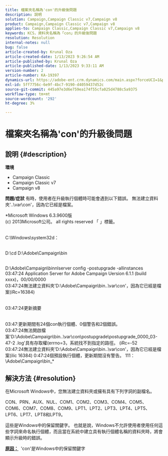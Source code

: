 ```yaml
---
title: 檔案夾名稱為'con'的升級後問題
description: 說明
solution: Campaign,Campaign Classic v7,Campaign v8
product: Campaign,Campaign Classic v7,Campaign v8
applies-to: Campaign Classic,Campaign Classic v7,Campaign v8
keywords: KCS，資料夾名稱為「con」的升級後問題
resolution: Resolution
internal-notes: null
bug: false
article-created-by: Krunal Oza
article-created-date: 1/13/2023 9:26:54 AM
article-published-by: Krunal Oza
article-published-date: 1/13/2023 9:33:11 AM
version-number: 2
article-number: KA-19397
dynamics-url: https://adobe-ent.crm.dynamics.com/main.aspx?forceUCI=1&pagetype=entityrecord&etn=knowledgearticle&id=1c1b8969-2493-ed11-aad1-6045bd006793
exl-id: 5ff7756c-6e9f-4bc7-9190-d4059437d52c
source-git-commit: 445a97e3d6e759ea174f55cfa025d4788c5a9375
workflow-type: tm+mt
source-wordcount: '292'
ht-degree: 3%

---
```


# 檔案夾名稱為&#39;con&#39;的升級後問題

## 說明 {#description}

<b>環境</b>
- Campaign Classic
- Campaign Classic v7
- Campaign v8



<b>問題/症狀</b>
有時，使用者在升級執行個體時可能會遇到以下錯誤。 無法建立資料夾&#39;..\var\con&#39;，因為它已經是檔案。

*Microsoft Windows 6.3.9600版
<br>(c) 2013Microsoft公司。 all rights reserved 「 」標籤。 

<br>C:\Windows\system32d： 

<br>D:\cd D:\Adobe\Campaign\bin 

<br>D:\Adobe\Campaign\binnlserver config -postupgrade -allinstances
<br>03:47:24 Application Server for Adobe Campaign Uersion 6.1.1 (build xxxx)，00/00/0000
<br>03:47:24無法建立資料夾&#39;D:\Adobe\Campaign\bin\..\var\con&#39;，因為它已經是檔案(iRc=16384) 

<br>03:47:24更新摘要

<br>03:47:更新期間有24個con執行個體、0個警告和2個錯誤。
<br>03:47:24無法開啟檔案&#39;D:\Adobe\Campaign\bin\..\var\con\postupgrade\postupgrade_0000_03-47-2 .log&#39;具有存取權(errno=3，系統找不到指定的路徑。 (iRc=-52
<br>03:47:24無法建立資料夾&#39;D:\Adobe\Campaign\bin\..\var\con&#39;，因為它已經是檔案(ilic 16384) 0:47:24個預設執行個體，更新期間沒有警告。 111：\Adobe\Campaign\bin_*

## 解決方法 {#resolution}


在Microsoft Windows中，您無法建立資料夾或擁有具有下列字詞的副檔名。

CON、PRN、AUX、NUL、COM1、COM2、COM3、COM4、COM5、COM6、COM7、COM8、COM9、LPT1、LPT2、LPT3、LPT4、LPT5、LPT6、LPT7、LPT8和LPT9。

這些是Windows中的保留關鍵字。 也就是說，Windows不允許使用者使用任何這些字詞來命名執行個體，而且當在系統中建立具有執行個體名稱的資料夾時，將會顯示升級時的錯誤。



<b><u>原因：</u></b>  &#39;con&#39;是Windows中的保留關鍵字
